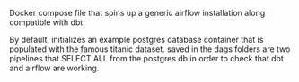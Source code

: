 Docker compose file that spins up a generic airflow installation along compatible with dbt.

By default, initializes an example postgres database container that is 
populated with the famous titanic dataset. saved in the dags folders are
two pipelines that SELECT ALL from the postgres db in order to check that dbt and airflow are working. 